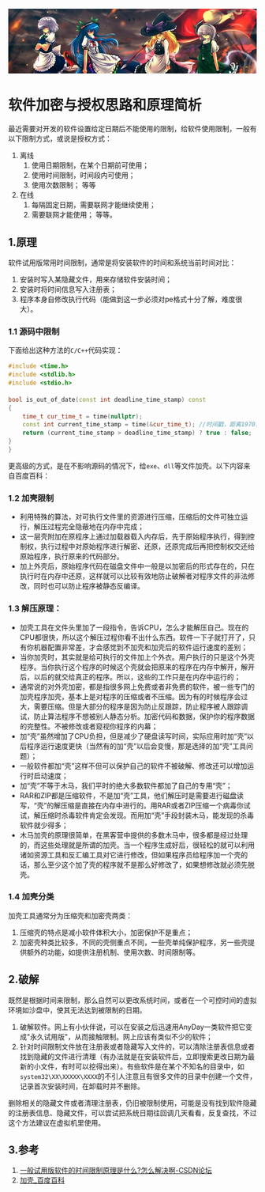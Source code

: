 [![header](../../../assets/header09.jpg)](https://yuenshome.github.io)

# 软件加密与授权思路和原理简析

最近需要对开发的软件设置给定日期后不能使用的限制，给软件使用限制，一般有以下限制方式，或说是授权方式：

1. 离线
	1. 使用日期限制，在某个日期前可使用；
	2. 使用时间限制，时间段内可使用；
	3. 使用次数限制；
	等等
2. 在线
	1. 每隔固定日期，需要联网才能继续使用；
	2. 需要联网才能使用；
	等等。

## 1.原理

软件试用版常用时间限制，通常是将安装软件的时间和系统当前时间对比：

1. 安装时写入某隐藏文件，用来存储软件安装时间；  
2. 安装时将时间信息写入注册表；  
3. 程序本身自修改执行代码（能做到这一步必须对pe格式十分了解，难度很大）。

### 1.1 源码中限制

下面给出这种方法的`C/C++`代码实现：

```cpp
#include <time.h>
#include <stdlib.h>
#include <stdio.h>

bool is_out_of_date(const int deadline_time_stamp) const
{
    time_t cur_time_t = time(nullptr);
    const int current_time_stamp = time(&cur_time_t); //时间戳，距离1970.1.1的秒数
    return (current_time_stamp > deadline_time_stamp) ? true : false;	
}
}
```

更高级的方式，是在不影响源码的情况下，给`exe`、`dll`等文件加壳。以下内容来自百度百科：

### 1.2 加壳限制

- 利用特殊的算法，对可执行文件里的资源进行压缩，压缩后的文件可独立运行，解压过程完全隐蔽地在内存中完成；  
- 这一层壳附加在原程序上通过加载器载入内存后，先于原始程序执行，得到控制权，执行过程中对原始程序进行解密、还原，还原完成后再把控制权交还给原始程序，执行原来的代码部分。  
- 加上外壳后，原始程序代码在磁盘文件中一般是以加密后的形式存在的，只在执行时在内存中还原，这样就可以比较有效地防止破解者对程序文件的非法修改，同时也可以防止程序被静态反编译。

### 1.3 解压原理：

- 加壳工具在文件头里加了一段指令，告诉CPU，怎么才能解压自己。现在的CPU都很快，所以这个解压过程你看不出什么东西。软件一下子就打开了，只有你机器配置非常差，才会感觉到不加壳和加壳后的软件运行速度的差别；  
- 当你加壳时，其实就是给可执行的文件加上个外衣。用户执行的只是这个外壳程序。当你执行这个程序的时候这个壳就会把原来的程序在内存中解开，解开后，以后的就交给真正的程序。所以，这些的工作只是在内存中运行的；  
- 通常说的对外壳加密，都是指很多网上免费或者非免费的软件，被一些专门的加壳程序加壳，基本上是对程序的压缩或者不压缩。因为有的时候程序会过大，需要压缩。但是大部分的程序是因为防止反跟踪，防止程序被人跟踪调试，防止算法程序不想被别人静态分析。加密代码和数据，保护你的程序数据的完整性。不被修改或者窥视你程序的内幕；  
- 加“壳”虽然增加了CPU负担，但是减少了硬盘读写时间，实际应用时加“壳”以后程序运行速度更快（当然有的加“壳”以后会变慢，那是选择的加“壳”工具问题）；  
- 一般软件都加“壳”这样不但可以保护自己的软件不被破解、修改还可以增加运行时启动速度；  
- 加“壳”不等于木马，我们平时的绝大多数软件都加了自己的专用“壳”；  
- RAR和ZIP都是压缩软件，不是加“壳”工具，他们解压时是需要进行磁盘读写，“壳”的解压缩是直接在内存中进行的。用RAR或者ZIP压缩一个病毒你试试，解压缩时杀毒软件肯定会发现。而用加“壳”手段封装木马，能发现的杀毒软件就少得多；  
- 木马加壳的原理很简单，在黑客营中提供的多数木马中，很多都是经过处理的，而这些处理就是所谓的加壳。当一个程序生成好后，很轻松的就可以利用诸如资源工具和反汇编工具对它进行修改，但如果程序员给程序加一个壳的话，那么至少这个加了壳的程序就不是那么好修改了，如果想修改就必须先脱壳。

### 1.4 加壳分类  

加壳工具通常分为压缩壳和加密壳两类：  
1. 压缩壳的特点是减小软件体积大小，加密保护不是重点；  
2. 加密壳种类比较多，不同的壳侧重点不同，一些壳单纯保护程序，另一些壳提供额外的功能，如提供注册机制、使用次数、时间限制等。

## 2.破解

既然是根据时间来限制，那么自然可以更改系统时间，或者在一个可控时间的虚拟环境如沙盘中，使其无法达到被限制的日期。

1. 破解软件。网上有小伙伴说，可以在安装之后迅速用AnyDay一类软件把它变成"永久试用版"，从而接触限制。网上应该有类似不少的软件；
2. 针对时间限制文件放在注册表或者隐藏写入文件的，可以清除注册表信息或者找到隐藏的文件进行清理（有办法就是在安装软件后，立即搜索更改日期为最新的小文件，有时可以挖得出来）。有些软件是在某个不知名的目录中，如`system32\XX\XXXXX\XXXX`的不引人注意且有很多文件的目录中创建一个文件，记录首次安装时间，在卸载时并不删除。

删除相关的隐藏文件或者清理注册表，仍旧被限制使用，可能是没有找到软件隐藏的注册表信息、隐藏文件，可以尝试把系统日期往回调几天看看，反复查找，不过这个方法建议在虚拟机里使用。

## 3.参考

1. [一般试用版软件的时间限制原理是什么?怎么解决啊-CSDN论坛](https://bbs.csdn.net/wap/topics/60099028)  
2. [加壳_百度百科](https://baike.baidu.com/item/%E5%8A%A0%E5%A3%B3/146523?fr=aladdin)

